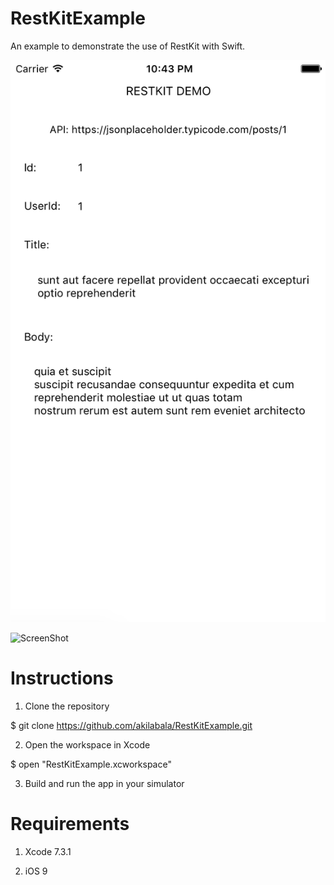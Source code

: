 # RestKitExample
An example to demonstrate the use of RestKit with Swift.

![Alt text](screenshots/RestKitExample-Screenshot.png?raw=true "RestKit Example")

![ScreenShot](https://raw.github.com/akilabala/RestKitExample/master/screenshots/RestKitExample-Screenshot.png)

# Instructions

1) Clone the repository

$ git clone https://github.com/akilabala/RestKitExample.git

2) Open the workspace in Xcode

$ open "RestKitExample.xcworkspace"

3) Build and run the app in your simulator

# Requirements

1) Xcode 7.3.1

2) iOS 9
